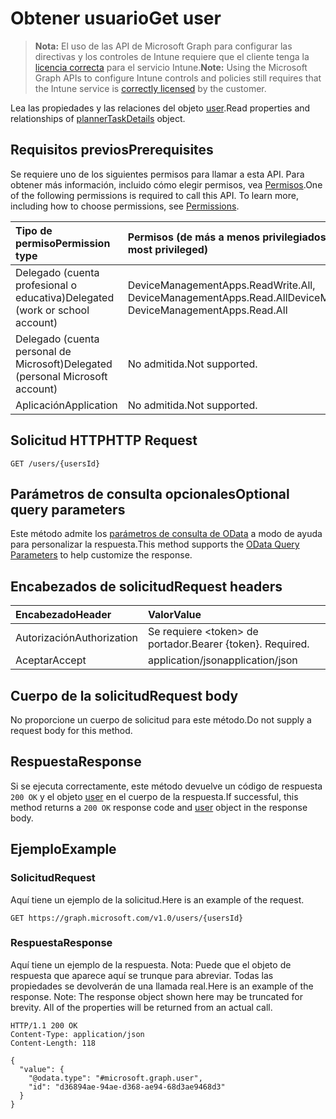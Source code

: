 # <a name="get-user"></a><span data-ttu-id="a356c-101">Obtener usuario</span><span class="sxs-lookup"><span data-stu-id="a356c-101">Get user</span></span>

> <span data-ttu-id="a356c-102">**Nota:** El uso de las API de Microsoft Graph para configurar las directivas y los controles de Intune requiere que el cliente tenga la [licencia correcta](https://go.microsoft.com/fwlink/?linkid=839381) para el servicio Intune.</span><span class="sxs-lookup"><span data-stu-id="a356c-102">**Note:** Using the Microsoft Graph APIs to configure Intune controls and policies still requires that the Intune service is [correctly licensed](https://go.microsoft.com/fwlink/?linkid=839381) by the customer.</span></span>

<span data-ttu-id="a356c-103">Lea las propiedades y las relaciones del objeto [user](../resources/intune_mam_user.md).</span><span class="sxs-lookup"><span data-stu-id="a356c-103">Read properties and relationships of [plannerTaskDetails](../resources/intune_mam_user.md) object.</span></span>
## <a name="prerequisites"></a><span data-ttu-id="a356c-104">Requisitos previos</span><span class="sxs-lookup"><span data-stu-id="a356c-104">Prerequisites</span></span>
<span data-ttu-id="a356c-p101">Se requiere uno de los siguientes permisos para llamar a esta API. Para obtener más información, incluido cómo elegir permisos, vea [Permisos](../../../concepts/permissions_reference.md).</span><span class="sxs-lookup"><span data-stu-id="a356c-p101">One of the following permissions is required to call this API. To learn more, including how to choose permissions, see [Permissions](../../../concepts/permissions_reference.md).</span></span>

|<span data-ttu-id="a356c-107">Tipo de permiso</span><span class="sxs-lookup"><span data-stu-id="a356c-107">Permission type</span></span>|<span data-ttu-id="a356c-108">Permisos (de más a menos privilegiados)</span><span class="sxs-lookup"><span data-stu-id="a356c-108">Permissions (from least to most privileged)</span></span>|
|:---|:---|
|<span data-ttu-id="a356c-109">Delegado (cuenta profesional o educativa)</span><span class="sxs-lookup"><span data-stu-id="a356c-109">Delegated (work or school account)</span></span>|<span data-ttu-id="a356c-110">DeviceManagementApps.ReadWrite.All, DeviceManagementApps.Read.All</span><span class="sxs-lookup"><span data-stu-id="a356c-110">DeviceManagementApps.ReadWrite.All, DeviceManagementApps.Read.All</span></span>|
|<span data-ttu-id="a356c-111">Delegado (cuenta personal de Microsoft)</span><span class="sxs-lookup"><span data-stu-id="a356c-111">Delegated (personal Microsoft account)</span></span>|<span data-ttu-id="a356c-112">No admitida.</span><span class="sxs-lookup"><span data-stu-id="a356c-112">Not supported.</span></span>|
|<span data-ttu-id="a356c-113">Aplicación</span><span class="sxs-lookup"><span data-stu-id="a356c-113">Application</span></span>|<span data-ttu-id="a356c-114">No admitida.</span><span class="sxs-lookup"><span data-stu-id="a356c-114">Not supported.</span></span>|

## <a name="http-request"></a><span data-ttu-id="a356c-115">Solicitud HTTP</span><span class="sxs-lookup"><span data-stu-id="a356c-115">HTTP Request</span></span>
<!-- {
  "blockType": "ignored"
}
-->
``` http
GET /users/{usersId}
```

## <a name="optional-query-parameters"></a><span data-ttu-id="a356c-116">Parámetros de consulta opcionales</span><span class="sxs-lookup"><span data-stu-id="a356c-116">Optional query parameters</span></span>
<span data-ttu-id="a356c-117">Este método admite los [parámetros de consulta de OData](https://developer.microsoft.com/es-ES/graph/docs/overview/query_parameters) a modo de ayuda para personalizar la respuesta.</span><span class="sxs-lookup"><span data-stu-id="a356c-117">This method supports the [OData Query Parameters](https://developer.microsoft.com/es-ES/graph/docs/overview/query_parameters) to help customize the response.</span></span>
## <a name="request-headers"></a><span data-ttu-id="a356c-118">Encabezados de solicitud</span><span class="sxs-lookup"><span data-stu-id="a356c-118">Request headers</span></span>
|<span data-ttu-id="a356c-119">Encabezado</span><span class="sxs-lookup"><span data-stu-id="a356c-119">Header</span></span>|<span data-ttu-id="a356c-120">Valor</span><span class="sxs-lookup"><span data-stu-id="a356c-120">Value</span></span>|
|:---|:---|
|<span data-ttu-id="a356c-121">Autorización</span><span class="sxs-lookup"><span data-stu-id="a356c-121">Authorization</span></span>|<span data-ttu-id="a356c-122">Se requiere &lt;token&gt; de portador.</span><span class="sxs-lookup"><span data-stu-id="a356c-122">Bearer {token}. Required.</span></span>|
|<span data-ttu-id="a356c-123">Aceptar</span><span class="sxs-lookup"><span data-stu-id="a356c-123">Accept</span></span>|<span data-ttu-id="a356c-124">application/json</span><span class="sxs-lookup"><span data-stu-id="a356c-124">application/json</span></span>|

## <a name="request-body"></a><span data-ttu-id="a356c-125">Cuerpo de la solicitud</span><span class="sxs-lookup"><span data-stu-id="a356c-125">Request body</span></span>
<span data-ttu-id="a356c-126">No proporcione un cuerpo de solicitud para este método.</span><span class="sxs-lookup"><span data-stu-id="a356c-126">Do not supply a request body for this method.</span></span>

## <a name="response"></a><span data-ttu-id="a356c-127">Respuesta</span><span class="sxs-lookup"><span data-stu-id="a356c-127">Response</span></span>
<span data-ttu-id="a356c-128">Si se ejecuta correctamente, este método devuelve un código de respuesta `200 OK` y el objeto [user](../resources/intune_mam_user.md) en el cuerpo de la respuesta.</span><span class="sxs-lookup"><span data-stu-id="a356c-128">If successful, this method returns a `200 OK` response code and [user](../resources/intune_mam_user.md) object in the response body.</span></span>

## <a name="example"></a><span data-ttu-id="a356c-129">Ejemplo</span><span class="sxs-lookup"><span data-stu-id="a356c-129">Example</span></span>
### <a name="request"></a><span data-ttu-id="a356c-130">Solicitud</span><span class="sxs-lookup"><span data-stu-id="a356c-130">Request</span></span>
<span data-ttu-id="a356c-131">Aquí tiene un ejemplo de la solicitud.</span><span class="sxs-lookup"><span data-stu-id="a356c-131">Here is an example of the request.</span></span>
``` http
GET https://graph.microsoft.com/v1.0/users/{usersId}
```

### <a name="response"></a><span data-ttu-id="a356c-132">Respuesta</span><span class="sxs-lookup"><span data-stu-id="a356c-132">Response</span></span>
<span data-ttu-id="a356c-p102">Aquí tiene un ejemplo de la respuesta. Nota: Puede que el objeto de respuesta que aparece aquí se trunque para abreviar. Todas las propiedades se devolverán de una llamada real.</span><span class="sxs-lookup"><span data-stu-id="a356c-p102">Here is an example of the response. Note: The response object shown here may be truncated for brevity. All of the properties will be returned from an actual call.</span></span>
``` http
HTTP/1.1 200 OK
Content-Type: application/json
Content-Length: 118

{
  "value": {
    "@odata.type": "#microsoft.graph.user",
    "id": "d36894ae-94ae-d368-ae94-68d3ae9468d3"
  }
}
```



